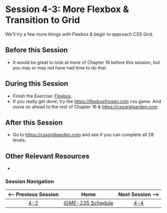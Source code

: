 # Session 4-3: More Flexbox & Transition to Grid

We'll try a few more things with Flexbox & begin to approach CSS Grid.

## Before this Session
- It would be great to look at more of Chapter 16 before this session, but you may or may not have had time to do that.

## During this Session
- Finish the Exercise: [Flexbox](../exercises/flexbox.md).
- If you really get done, try the https://flexboxfroggy.com css game.  And move on ahead to the rest of Chapter 16 & https://cssgridgarden.com

## After this Session
- Go to https://cssgridgarden.com and see if you can complete all 28 levels.

## Other Relevant Resources
- 

### Session Navigation

| <-- Previous Session |               Home                  | Next Session --> |
|:--------------------:|:-----------------------------------:|:----------------:|
|  [4-2](4-2.md)       | [IGME-235 Schedule](../schedule.md) |   [4-4](4-4.md)  |
